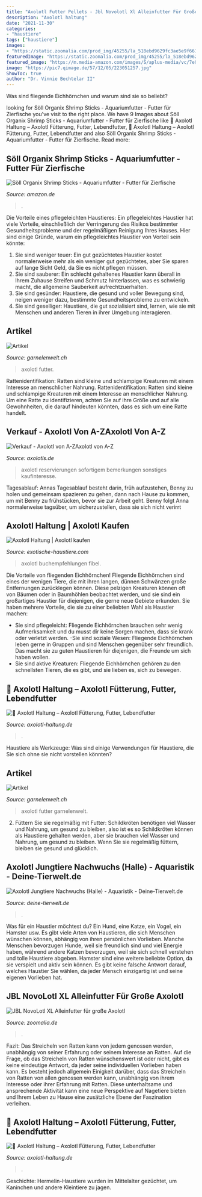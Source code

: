 ```yaml
---
title: "Axolotl Futter Pellets - Jbl Novolotl Xl Alleinfutter Für Große Axolotl"
description: "Axolotl haltung"
date: "2021-11-30"
categories:
- "haustiere"
tags: ["haustiere"]
images:
- "https://static.zoomalia.com/prod_img/45255/la_518ebd9629fc3ae5e9f6611e2ee05a31cef1576744897.jpg"
featuredImage: "https://static.zoomalia.com/prod_img/45255/la_518ebd9629fc3ae5e9f6611e2ee05a31cef1576744897.jpg"
featured_image: "https://m.media-amazon.com/images/S/aplus-media/vc/7e9ab985-850f-45b3-9e55-b025428d53d7._SR970,300_.jpg"
image: "https://pic7.qimage.de/57/12/05/223051257.jpg"
ShowToc: true
author: "Dr. Vinnie Bechtelar II"
---
```



Was sind fliegende Eichhörnchen und warum sind sie so beliebt?

	

		
looking for Söll Organix Shrimp Sticks - Aquariumfutter - Futter für Zierfische you've visit to the right place. We have 9 Images about Söll Organix Shrimp Sticks - Aquariumfutter - Futter für Zierfische like 🦎 Axolotl Haltung – Axolotl Fütterung, Futter, Lebendfutter, 🦎 Axolotl Haltung – Axolotl Fütterung, Futter, Lebendfutter and also Söll Organix Shrimp Sticks - Aquariumfutter - Futter für Zierfische. Read more:
		
    
## Söll Organix Shrimp Sticks - Aquariumfutter - Futter Für Zierfische

<img loading=lazy src="https://m.media-amazon.com/images/S/aplus-media/vc/7e9ab985-850f-45b3-9e55-b025428d53d7._SR970,300_.jpg" onerror="this.onerror=null;this.src='https://tse1.mm.bing.net/th?id=OIP.DcoyPc-w1z7vp0IrpgHB0wHaCS&amp;pid=15.1';" alt="Söll Organix Shrimp Sticks - Aquariumfutter - Futter für Zierfische">

_Source: amazon.de_

>. 

	

Die Vorteile eines pflegeleichten Haustieres:
Ein pflegeleichtes Haustier hat viele Vorteile, einschließlich der Verringerung des Risikos bestimmter Gesundheitsprobleme und der regelmäßigen Reinigung Ihres Hauses. Hier sind einige Gründe, warum ein pflegeleichtes Haustier von Vorteil sein könnte:
1) Sie sind weniger teuer: Ein gut gezüchtetes Haustier kostet normalerweise mehr als ein weniger gut gezüchtetes, aber Sie sparen auf lange Sicht Geld, da Sie es nicht pflegen müssen.
2) Sie sind sauberer: Ein schlecht gehaltenes Haustier kann überall in Ihrem Zuhause Streifen und Schmutz hinterlassen, was es schwierig macht, die allgemeine Sauberkeit aufrechtzuerhalten.
3) Sie sind gesünder: Haustiere, die gesund und voller Bewegung sind, neigen weniger dazu, bestimmte Gesundheitsprobleme zu entwickeln.
4) Sie sind geselliger: Haustiere, die gut sozialisiert sind, lernen, wie sie mit Menschen und anderen Tieren in ihrer Umgebung interagieren.

    
## Artikel

<img loading=lazy src="https://garnelenwelt.ch/shop/images/067100.jpg" onerror="this.onerror=null;this.src='https://tse1.mm.bing.net/th?id=OIP.I_G4RNutkR_OLwMh8WnHTwHaLH&amp;pid=15.1';" alt="Artikel">

_Source: garnelenwelt.ch_

>axolotl futter. 

	

Rattenidentifikation: Ratten sind kleine und schlampige Kreaturen mit einem Interesse an menschlicher Nahrung.
Rattenidentifikation: Ratten sind kleine und schlampige Kreaturen mit einem Interesse an menschlicher Nahrung. Um eine Ratte zu identifizieren, achten Sie auf ihre Größe und auf alle Gewohnheiten, die darauf hindeuten könnten, dass es sich um eine Ratte handelt.

    
## Verkauf - Axolotl Von A-ZAxolotl Von A-Z

<img loading=lazy src="http://www.axolotls.de/wp-content/uploads/2019/01/20190105_160349.jpg" onerror="this.onerror=null;this.src='https://tse4.mm.bing.net/th?id=OIP.ChlUCrHBqneKPl7VYrxC3QHaNK&amp;pid=15.1';" alt="Verkauf - Axolotl von A-ZAxolotl von A-Z">

_Source: axolotls.de_

>axolotl reservierungen sofortigem bemerkungen sonstiges kaufinteresse. 

	

Tagesablauf: Annas Tagesablauf besteht darin, früh aufzustehen, Benny zu holen und gemeinsam spazieren zu gehen, dann nach Hause zu kommen, um mit Benny zu frühstücken, bevor sie zur Arbeit geht. Benny folgt Anna normalerweise tagsüber, um sicherzustellen, dass sie sich nicht verirrt

    
## Axolotl Haltung | Axolotl Kaufen

<img loading=lazy src="https://exotische-haustiere.com/wp-content/uploads/2018/10/Axolotl-Fibel.jpg" onerror="this.onerror=null;this.src='https://tse2.mm.bing.net/th?id=OIP.lEekUOjfRom4_2JylL8ysAAAAA&amp;pid=15.1';" alt="Axolotl Haltung | Axolotl kaufen">

_Source: exotische-haustiere.com_

>axolotl buchempfehlungen fibel. 

	

Die Vorteile von fliegenden Eichhörnchen!
Fliegende Eichhörnchen sind eines der wenigen Tiere, die mit ihren langen, dünnen Schwänzen große Entfernungen zurücklegen können. Diese pelzigen Kreaturen können oft von Bäumen oder in Baumhöhlen beobachtet werden, und sie sind ein großartiges Haustier für diejenigen, die gerne neue Gebiete erkunden. Sie haben mehrere Vorteile, die sie zu einer beliebten Wahl als Haustier machen:
- Sie sind pflegeleicht: Fliegende Eichhörnchen brauchen sehr wenig Aufmerksamkeit und du musst dir keine Sorgen machen, dass sie krank oder verletzt werden.
-Sie sind soziale Wesen: Fliegende Eichhörnchen leben gerne in Gruppen und sind Menschen gegenüber sehr freundlich. Das macht sie zu guten Haustieren für diejenigen, die Freunde um sich haben wollen.
- Sie sind aktive Kreaturen: Fliegende Eichhörnchen gehören zu den schnellsten Tieren, die es gibt, und sie lieben es, sich zu bewegen.

    
## 🦎 Axolotl Haltung – Axolotl Fütterung, Futter, Lebendfutter

<img loading=lazy src="https://axolotl-haltung.de/wp-content/uploads/2017/12/axolotl_haltung_axolotl_fut.jpg" onerror="this.onerror=null;this.src='https://tse3.mm.bing.net/th?id=OIP.KWNgKJJ8NcR9ScgNkplj6QHaFA&amp;pid=15.1';" alt="🦎 Axolotl Haltung – Axolotl Fütterung, Futter, Lebendfutter">

_Source: axolotl-haltung.de_

>. 

	

Haustiere als Werkzeuge: Was sind einige Verwendungen für Haustiere, die Sie sich ohne sie nicht vorstellen könnten?

    
## Artikel

<img loading=lazy src="https://garnelenwelt.ch/shop/images/067101.jpg" onerror="this.onerror=null;this.src='https://tse4.mm.bing.net/th?id=OIP.GuDDzF_nc-Ko2yG7MCy9XwHaLH&amp;pid=15.1';" alt="Artikel">

_Source: garnelenwelt.ch_

>axolotl futter garnelenwelt. 

	

2) Füttern Sie sie regelmäßig mit Futter: Schildkröten benötigen viel Wasser und Nahrung, um gesund zu bleiben, also ist es so
Schildkröten können als Haustiere gehalten werden, aber sie brauchen viel Wasser und Nahrung, um gesund zu bleiben. Wenn Sie sie regelmäßig füttern, bleiben sie gesund und glücklich.

    
## Axolotl Jungtiere Nachwuchs (Halle) - Aquaristik - Deine-Tierwelt.de

<img loading=lazy src="https://pic7.qimage.de/57/12/05/223051257.jpg" onerror="this.onerror=null;this.src='https://tse1.mm.bing.net/th?id=OIP.bCGgqa2RdMuMEGsyrvwESAHaJ4&amp;pid=15.1';" alt="Axolotl Jungtiere Nachwuchs (Halle) - Aquaristik - Deine-Tierwelt.de">

_Source: deine-tierwelt.de_

>. 

	

Was für ein Haustier möchtest du? Ein Hund, eine Katze, ein Vogel, ein Hamster usw.
Es gibt viele Arten von Haustieren, die sich Menschen wünschen können, abhängig von ihren persönlichen Vorlieben. Manche Menschen bevorzugen Hunde, weil sie freundlich sind und viel Energie haben, während andere Katzen bevorzugen, weil sie sich schnell verstehen und tolle Haustiere abgeben. Hamster sind eine weitere beliebte Option, da sie verspielt und aktiv sein können. Es gibt keine falsche Antwort darauf, welches Haustier Sie wählen, da jeder Mensch einzigartig ist und seine eigenen Vorlieben hat.

    
## JBL NovoLotl XL Alleinfutter Für Große Axolotl

<img loading=lazy src="https://static.zoomalia.com/prod_img/45255/la_518ebd9629fc3ae5e9f6611e2ee05a31cef1576744897.jpg" onerror="this.onerror=null;this.src='https://tse4.mm.bing.net/th?id=OIP.xPeri0bK6YQ_ibzLZVE9yQHaHa&amp;pid=15.1';" alt="JBL NovoLotl XL Alleinfutter für große Axolotl">

_Source: zoomalia.de_

>. 

	

Fazit: Das Streicheln von Ratten kann von jedem genossen werden, unabhängig von seiner Erfahrung oder seinem Interesse an Ratten.
Auf die Frage, ob das Streicheln von Ratten wünschenswert ist oder nicht, gibt es keine eindeutige Antwort, da jeder seine individuellen Vorlieben haben kann. Es besteht jedoch allgemein Einigkeit darüber, dass das Streicheln von Ratten von allen genossen werden kann, unabhängig von ihrem Interesse oder ihrer Erfahrung mit Ratten. Diese unterhaltsame und ansprechende Aktivität kann eine neue Perspektive auf Nagetiere bieten und Ihrem Leben zu Hause eine zusätzliche Ebene der Faszination verleihen.

    
## 🦎 Axolotl Haltung – Axolotl Fütterung, Futter, Lebendfutter

<img loading=lazy src="http://axolotl-haltung.de/wp-content/uploads/2017/12/axolotl_haltung_axolotl_fut-300x203.jpg" onerror="this.onerror=null;this.src='https://tse2.mm.bing.net/th?id=OIP.t2Qae1vvPV9UEWoCao8YnAAAAA&amp;pid=15.1';" alt="🦎 Axolotl Haltung – Axolotl Fütterung, Futter, Lebendfutter">

_Source: axolotl-haltung.de_

>. 

	

Geschichte: Hermelin-Haustiere wurden im Mittelalter gezüchtet, um Kaninchen und andere Kleintiere zu jagen.

